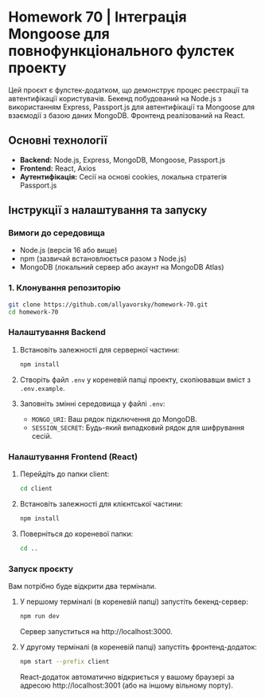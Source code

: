 # Homework 70 | Інтеграція Mongoose для повнофункціонального фулстек проекту

Цей проєкт є фулстек-додатком, що демонструє процес реєстрації та автентифікації користувачів. Бекенд побудований на Node.js з використанням Express, Passport.js для автентифікації та Mongoose для взаємодії з базою даних MongoDB. Фронтенд реалізований на React.

## Основні технології

- **Backend:** Node.js, Express, MongoDB, Mongoose, Passport.js
- **Frontend:** React, Axios
- **Аутентифікація:** Сесії на основі cookies, локальна стратегія Passport.js

## Інструкції з налаштування та запуску

### Вимоги до середовища

- Node.js (версія 16 або вище)
- npm (зазвичай встановлюється разом з Node.js)
- MongoDB (локальний сервер або акаунт на MongoDB Atlas)

### 1. Клонування репозиторію

```bash
git clone https://github.com/allyavorsky/homework-70.git
cd homework-70
```

### Налаштування Backend

1. Встановіть залежності для серверної частини:
   ```bash
   npm install
   ```

2. Створіть файл `.env` у кореневій папці проекту, скопіювавши вміст з `.env.example`.

3. Заповніть змінні середовища у файлі `.env`:
   - `MONGO_URI`: Ваш рядок підключення до MongoDB.
   - `SESSION_SECRET`: Будь-який випадковий рядок для шифрування сесій.

### Налаштування Frontend (React)

1. Перейдіть до папки client:
   ```bash
   cd client
   ```

2. Встановіть залежності для клієнтської частини:
   ```bash
   npm install
   ```

3. Поверніться до кореневої папки:
   ```bash
   cd ..
   ```

### Запуск проєкту

Вам потрібно буде відкрити два термінали.

1. У першому терміналі (в кореневій папці) запустіть бекенд-сервер:
   ```bash
   npm run dev
   ```
   Сервер запуститься на http://localhost:3000.

2. У другому терміналі (в кореневій папці) запустіть фронтенд-додаток:
   ```bash
   npm start --prefix client
   ```
   React-додаток автоматично відкриється у вашому браузері за адресою http://localhost:3001 (або на іншому вільному порту).